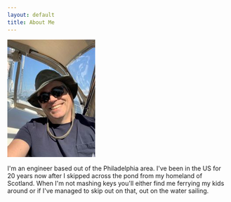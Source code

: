 ```yaml
---
layout: default
title: About Me
---
```


<img src="/assets/img/IMG_1620_resize.jpg">

I'm an engineer based out of the Philadelphia area. I've been in the US for 20 years now after I skipped across the pond from my homeland of Scotland. When I'm not mashing keys you'll either find me ferrying my kids around or if I've managed to skip out on that, out on the water sailing.

